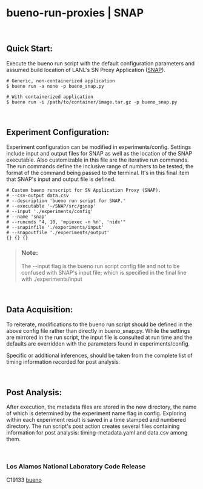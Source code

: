 # bueno-run-proxies | SNAP

<br/>

## Quick Start:

Execute the bueno run script with the default configuration parameters and
assumed build location of LANL's SN Proxy Application
([SNAP](https://github.com/lanl/SNAP)).
```Shell
# Generic, non-containerized application
$ bueno run -a none -p bueno_snap.py

# With containerized application
$ bueno run -i /path/to/container/image.tar.gz -p bueno_snap.py
```

<br/>

## Experiment Configuration:

Experiment configuration can be modified in experiments/config. Settings
include input and output files for SNAP as well as the location of the SNAP
executable. Also customizable in this file are the iterative run commands.
The run commands define the inclusive range of numbers to be tested, the
format of the command being passed to the terminal. It's in this final item
that SNAP's input and output file is defined.
```
# Custom bueno runscript for SN Application Proxy (SNAP).
# --csv-output data.csv
# --description 'bueno run script for SNAP.'
# --executable '~/SNAP/src/gsnap'
# --input './experiments/config'
# --name 'snap'
# --runcmds "4, 10, 'mpiexec -n %n', 'nidx'"
# --snapinfile './experiments/input'
# --snapoutfile './experiments/output'
{} {} {}
```

> ### Note: <br/>
> The --input flag is the bueno run script config file and not to be confused
> with SNAP's input file; which is specified in the final line with
> ./experiments/input

<br/>

## Data Acquisition:

To reiterate, modifications to the bueno run script should be defined in the
above config file rather than directly in bueno_snap.py. While the settings
are mirrored in the run script, the input file is consulted at run time and
the defaults are overridden with the parameters found in experiments/config.

Specific or additional inferences, should be taken from the complete list
of timing information recorded for post analysis.

<br/>

## Post Analysis:

After execution, the metadata files are stored in the new directory, the name
of which is determined by the experiment name flag in config. Exploring within
each experiment result is saved in a time stamped and numbered directory. The
run script's post action creates several files containing information for post
analysis: timing-metadata.yaml and data.csv among them.

<br/>

### Los Alamos National Laboratory Code Release
C19133 [bueno](https://github.com/lanl/bueno)
